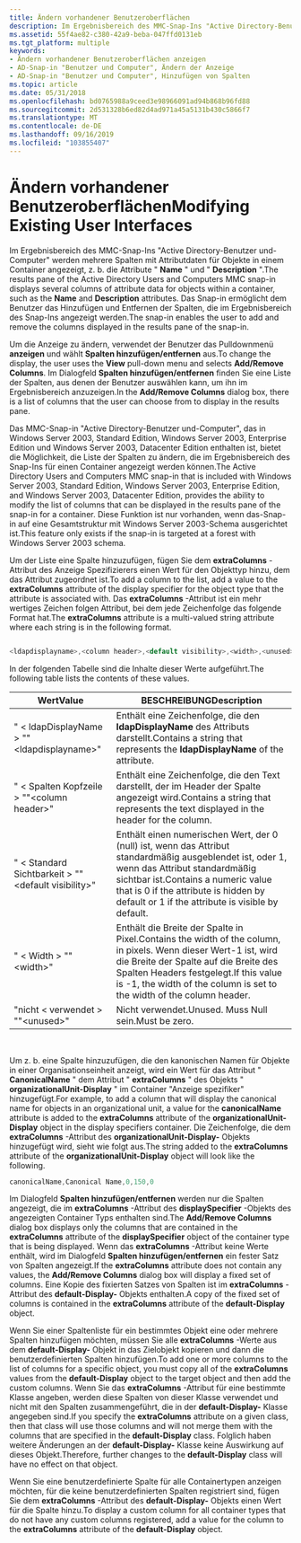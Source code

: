 ```yaml
---
title: Ändern vorhandener Benutzeroberflächen
description: Im Ergebnisbereich des MMC-Snap-Ins "Active Directory-Benutzer und-Computer" werden mehrere Spalten mit Attributdaten für Objekte in einem Container angezeigt, z. b. die Attribute "Name" und "Description".
ms.assetid: 55f4ae82-c380-42a9-beba-047ffd0131eb
ms.tgt_platform: multiple
keywords:
- Ändern vorhandener Benutzeroberflächen anzeigen
- AD-Snap-in "Benutzer und Computer", Ändern der Anzeige
- AD-Snap-in "Benutzer und Computer", Hinzufügen von Spalten
ms.topic: article
ms.date: 05/31/2018
ms.openlocfilehash: bd0765988a9ceed3e98966091ad94b868b96fd88
ms.sourcegitcommit: 2d531328b6ed82d4ad971a45a5131b430c5866f7
ms.translationtype: MT
ms.contentlocale: de-DE
ms.lasthandoff: 09/16/2019
ms.locfileid: "103855407"
---
```

# <a name="modifying-existing-user-interfaces"></a><span data-ttu-id="0e8b1-106">Ändern vorhandener Benutzeroberflächen</span><span class="sxs-lookup"><span data-stu-id="0e8b1-106">Modifying Existing User Interfaces</span></span>

<span data-ttu-id="0e8b1-107">Im Ergebnisbereich des MMC-Snap-Ins "Active Directory-Benutzer und-Computer" werden mehrere Spalten mit Attributdaten für Objekte in einem Container angezeigt, z. b. die Attribute " **Name** " und " **Description** ".</span><span class="sxs-lookup"><span data-stu-id="0e8b1-107">The results pane of the Active Directory Users and Computers MMC snap-in displays several columns of attribute data for objects within a container, such as the **Name** and **Description** attributes.</span></span> <span data-ttu-id="0e8b1-108">Das Snap-in ermöglicht dem Benutzer das Hinzufügen und Entfernen der Spalten, die im Ergebnisbereich des Snap-Ins angezeigt werden.</span><span class="sxs-lookup"><span data-stu-id="0e8b1-108">The snap-in enables the user to add and remove the columns displayed in the results pane of the snap-in.</span></span>

<span data-ttu-id="0e8b1-109">Um die Anzeige zu ändern, verwendet der Benutzer das Pulldownmenü **anzeigen** und wählt **Spalten hinzufügen/entfernen** aus.</span><span class="sxs-lookup"><span data-stu-id="0e8b1-109">To change the display, the user uses the **View** pull-down menu and selects **Add/Remove Columns**.</span></span> <span data-ttu-id="0e8b1-110">Im Dialogfeld **Spalten hinzufügen/entfernen** finden Sie eine Liste der Spalten, aus denen der Benutzer auswählen kann, um ihn im Ergebnisbereich anzuzeigen.</span><span class="sxs-lookup"><span data-stu-id="0e8b1-110">In the **Add/Remove Columns** dialog box, there is a list of columns that the user can choose from to display in the results pane.</span></span>

<span data-ttu-id="0e8b1-111">Das MMC-Snap-in "Active Directory-Benutzer und-Computer", das in Windows Server 2003, Standard Edition, Windows Server 2003, Enterprise Edition und Windows Server 2003, Datacenter Edition enthalten ist, bietet die Möglichkeit, die Liste der Spalten zu ändern, die im Ergebnisbereich des Snap-Ins für einen Container angezeigt werden können.</span><span class="sxs-lookup"><span data-stu-id="0e8b1-111">The Active Directory Users and Computers MMC snap-in that is included with Windows Server 2003, Standard Edition, Windows Server 2003, Enterprise Edition, and Windows Server 2003, Datacenter Edition, provides the ability to modify the list of columns that can be displayed in the results pane of the snap-in for a container.</span></span> <span data-ttu-id="0e8b1-112">Diese Funktion ist nur vorhanden, wenn das-Snap-in auf eine Gesamtstruktur mit Windows Server 2003-Schema ausgerichtet ist.</span><span class="sxs-lookup"><span data-stu-id="0e8b1-112">This feature only exists if the snap-in is targeted at a forest with Windows Server 2003 schema.</span></span>

<span data-ttu-id="0e8b1-113">Um der Liste eine Spalte hinzuzufügen, fügen Sie dem **extraColumns** -Attribut des Anzeige Spezifizierers einen Wert für den Objekttyp hinzu, dem das Attribut zugeordnet ist.</span><span class="sxs-lookup"><span data-stu-id="0e8b1-113">To add a column to the list, add a value to the **extraColumns** attribute of the display specifier for the object type that the attribute is associated with.</span></span> <span data-ttu-id="0e8b1-114">Das **extraColumns** -Attribut ist ein mehr wertiges Zeichen folgen Attribut, bei dem jede Zeichenfolge das folgende Format hat.</span><span class="sxs-lookup"><span data-stu-id="0e8b1-114">The **extraColumns** attribute is a multi-valued string attribute where each string is in the following format.</span></span>


```C++

<ldapdisplayname>,<column header>,<default visibility>,<width>,<unused>

```



<span data-ttu-id="0e8b1-115">In der folgenden Tabelle sind die Inhalte dieser Werte aufgeführt.</span><span class="sxs-lookup"><span data-stu-id="0e8b1-115">The following table lists the contents of these values.</span></span>



| <span data-ttu-id="0e8b1-116">Wert</span><span class="sxs-lookup"><span data-stu-id="0e8b1-116">Value</span></span>                        | <span data-ttu-id="0e8b1-117">BESCHREIBUNG</span><span class="sxs-lookup"><span data-stu-id="0e8b1-117">Description</span></span>                                                                                                                         |
|------------------------------|-------------------------------------------------------------------------------------------------------------------------------------|
| <span data-ttu-id="0e8b1-118">" &lt; ldapDisplayName &gt; "</span><span class="sxs-lookup"><span data-stu-id="0e8b1-118">"&lt;ldapdisplayname&gt;"</span></span>    | <span data-ttu-id="0e8b1-119">Enthält eine Zeichenfolge, die den **ldapDisplayName** des Attributs darstellt.</span><span class="sxs-lookup"><span data-stu-id="0e8b1-119">Contains a string that represents the **ldapDisplayName** of the attribute.</span></span>                                                         |
| <span data-ttu-id="0e8b1-120">" &lt; Spalten Kopfzeile &gt; "</span><span class="sxs-lookup"><span data-stu-id="0e8b1-120">"&lt;column header&gt;"</span></span>      | <span data-ttu-id="0e8b1-121">Enthält eine Zeichenfolge, die den Text darstellt, der im Header der Spalte angezeigt wird.</span><span class="sxs-lookup"><span data-stu-id="0e8b1-121">Contains a string that represents the text displayed in the header for the column.</span></span>                                                  |
| <span data-ttu-id="0e8b1-122">" &lt; Standard Sichtbarkeit &gt; "</span><span class="sxs-lookup"><span data-stu-id="0e8b1-122">"&lt;default visibility&gt;"</span></span> | <span data-ttu-id="0e8b1-123">Enthält einen numerischen Wert, der 0 (null) ist, wenn das Attribut standardmäßig ausgeblendet ist, oder 1, wenn das Attribut standardmäßig sichtbar ist.</span><span class="sxs-lookup"><span data-stu-id="0e8b1-123">Contains a numeric value that is 0 if the attribute is hidden by default or 1 if the attribute is visible by default.</span></span>               |
| <span data-ttu-id="0e8b1-124">" &lt; Width &gt; "</span><span class="sxs-lookup"><span data-stu-id="0e8b1-124">"&lt;width&gt;"</span></span>              | <span data-ttu-id="0e8b1-125">Enthält die Breite der Spalte in Pixel.</span><span class="sxs-lookup"><span data-stu-id="0e8b1-125">Contains the width of the column, in pixels.</span></span> <span data-ttu-id="0e8b1-126">Wenn dieser Wert-1 ist, wird die Breite der Spalte auf die Breite des Spalten Headers festgelegt.</span><span class="sxs-lookup"><span data-stu-id="0e8b1-126">If this value is -1, the width of the column is set to the width of the column header.</span></span> |
| <span data-ttu-id="0e8b1-127">"nicht &lt; verwendet &gt; "</span><span class="sxs-lookup"><span data-stu-id="0e8b1-127">"&lt;unused&gt;"</span></span>             | <span data-ttu-id="0e8b1-128">Nicht verwendet.</span><span class="sxs-lookup"><span data-stu-id="0e8b1-128">Unused.</span></span> <span data-ttu-id="0e8b1-129">Muss Null sein.</span><span class="sxs-lookup"><span data-stu-id="0e8b1-129">Must be zero.</span></span>                                                                                                               |



 

<span data-ttu-id="0e8b1-130">Um z. b. eine Spalte hinzuzufügen, die den kanonischen Namen für Objekte in einer Organisationseinheit anzeigt, wird ein Wert für das Attribut " **CanonicalName** " dem Attribut " **extraColumns** " des Objekts " **organizationalUnit-Display** " im Container "Anzeige spezifiker" hinzugefügt.</span><span class="sxs-lookup"><span data-stu-id="0e8b1-130">For example, to add a column that will display the canonical name for objects in an organizational unit, a value for the **canonicalName** attribute is added to the **extraColumns** attribute of the **organizationalUnit-Display** object in the display specifiers container.</span></span> <span data-ttu-id="0e8b1-131">Die Zeichenfolge, die dem **extraColumns** -Attribut des **organizationalUnit-Display-** Objekts hinzugefügt wird, sieht wie folgt aus.</span><span class="sxs-lookup"><span data-stu-id="0e8b1-131">The string added to the **extraColumns** attribute of the **organizationalUnit-Display** object will look like the following.</span></span>


```C++
canonicalName,Canonical Name,0,150,0
```



<span data-ttu-id="0e8b1-132">Im Dialogfeld **Spalten hinzufügen/entfernen** werden nur die Spalten angezeigt, die im **extraColumns** -Attribut des **displaySpecifier** -Objekts des angezeigten Container Typs enthalten sind.</span><span class="sxs-lookup"><span data-stu-id="0e8b1-132">The **Add/Remove Columns** dialog box displays only the columns that are contained in the **extraColumns** attribute of the **displaySpecifier** object of the container type that is being displayed.</span></span> <span data-ttu-id="0e8b1-133">Wenn das **extraColumns** -Attribut keine Werte enthält, wird im Dialogfeld **Spalten hinzufügen/entfernen** ein fester Satz von Spalten angezeigt.</span><span class="sxs-lookup"><span data-stu-id="0e8b1-133">If the **extraColumns** attribute does not contain any values, the **Add/Remove Columns** dialog box will display a fixed set of columns.</span></span> <span data-ttu-id="0e8b1-134">Eine Kopie des fixierten Satzes von Spalten ist im **extraColumns** -Attribut des **default-Display-** Objekts enthalten.</span><span class="sxs-lookup"><span data-stu-id="0e8b1-134">A copy of the fixed set of columns is contained in the **extraColumns** attribute of the **default-Display** object.</span></span>

<span data-ttu-id="0e8b1-135">Wenn Sie einer Spaltenliste für ein bestimmtes Objekt eine oder mehrere Spalten hinzufügen möchten, müssen Sie alle **extraColumns** -Werte aus dem **default-Display-** Objekt in das Zielobjekt kopieren und dann die benutzerdefinierten Spalten hinzufügen.</span><span class="sxs-lookup"><span data-stu-id="0e8b1-135">To add one or more columns to the list of columns for a specific object, you must copy all of the **extraColumns** values from the **default-Display** object to the target object and then add the custom columns.</span></span> <span data-ttu-id="0e8b1-136">Wenn Sie das **extraColumns** -Attribut für eine bestimmte Klasse angeben, werden diese Spalten von dieser Klasse verwendet und nicht mit den Spalten zusammengeführt, die in der **default-Display-** Klasse angegeben sind.</span><span class="sxs-lookup"><span data-stu-id="0e8b1-136">If you specify the **extraColumns** attribute on a given class, then that class will use those columns and will not merge them with the columns that are specified in the **default-Display** class.</span></span> <span data-ttu-id="0e8b1-137">Folglich haben weitere Änderungen an der **default-Display-** Klasse keine Auswirkung auf dieses Objekt.</span><span class="sxs-lookup"><span data-stu-id="0e8b1-137">Therefore, further changes to the **default-Display** class will have no effect on that object.</span></span>

<span data-ttu-id="0e8b1-138">Wenn Sie eine benutzerdefinierte Spalte für alle Containertypen anzeigen möchten, für die keine benutzerdefinierten Spalten registriert sind, fügen Sie dem **extraColumns** -Attribut des **default-Display-** Objekts einen Wert für die Spalte hinzu.</span><span class="sxs-lookup"><span data-stu-id="0e8b1-138">To display a custom column for all container types that do not have any custom columns registered, add a value for the column to the **extraColumns** attribute of the **default-Display** object.</span></span>

 

 




